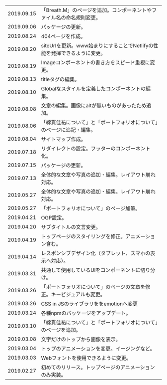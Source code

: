 |||
|-|-|
|2019.09.15|「Breath.M」のページを追加。コンポーネントやファイル名の命名規則変更。|
|2019.09.06|パッケージの更新。|
|2019.08.24|404ページを作成。|
|2019.08.20|siteUrlを更新。www始まりにすることでNetlifyの性能を発揮できるように変更。|
|2019.08.19|Imageコンポーネントの書き方をスピード重視に変更。|
|2019.08.13|titleタグの編集。|
|2019.08.10|Globalなスタイルを定義したコンポーネントの編集。|
|2019.08.08|文章の編集。画像にaltが無いものがあったため追加。|
|2019.08.06|「綿貫佳祐について」と「ポートフォリオについて」のページに追記・編集。|
|2019.08.04|サイトマップ作成。|
|2019.07.18|リダイレクトの設定。フッターのコンポーネント化。|
|2019.07.15|パッケージの更新。|
|2019.07.13|全体的な文章や写真の追加・編集。レイアウト崩れ対応。|
|2019.05.27|全体的な文章や写真の追加・編集。レイアウト崩れ対応。|
|2019.05.27|「ポートフォリオについて」のページ加筆。|
|2019.04.21|OGP設定。|
|2019.04.20|サブタイトルの文言変更。|
|2019.04.19|トップページのスタイリングを修正。アニメーション含む。|
|2019.04.14|レスポンシブデザイン化（タブレット、スマホの表示へ対応）。|
|2019.03.31|共通して使用しているUIをコンポーネントに切り分け。|
|2019.03.26|「ポートフォリオについて」のページの文章を修正。キービジュアルも変更。|
|2019.03.26|CSS in JSのライブラリををemotionへ変更|
|2019.03.24|各種npmのパッケージをアップデート。|
|2019.03.10|「綿貫佳祐について」と「ポートフォリオについて」のページを追加。|
|2019.03.08|文字だけのトップから画像を表示。|
|2019.03.04|トップのアニメーションを変更。イージングなど。|
|2019.03.03|Webフォントを使用できるように変更。|
|2019.02.27|初めてのリリース。トップページのアニメーションのみ実装。|
